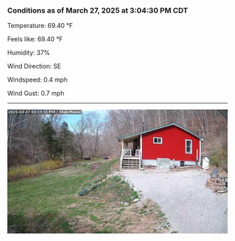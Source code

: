 ### Conditions as of March 27, 2025 at 3:04:30 PM CDT 

Temperature: 69.40 &deg;F

Feels like: 69.40 &deg;F

Humidity: 37%

Wind Direction: SE

Windspeed: 0.4 mph

Wind Gust: 0.7 mph

---

<img src="./images/latest.jpeg"/>


